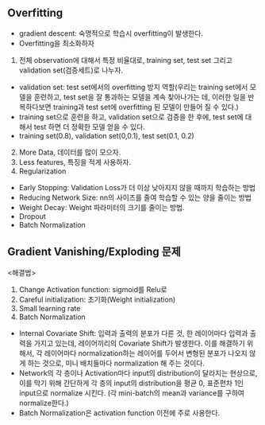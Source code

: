 ## Overfitting
- gradient descent: 숙명적으로 학습시 overfitting이 발생한다.
- Overfitting을 최소화하자
1. 전체 observation에 대해서 특정 비율대로, training set, test set 그리고 validation set(검증세트)로 나누자.
- validation set: test set에서의 overfitting 방지 역할(우리는 training set에서 모델을 훈련하고, test set을 잘 통과하는 모델을 계속 찾아나가는 데, 이러한 일을 반복하다보면 training과 test set에 overfitting 된 모델이 만들어 질 수 있다.)
- training set으로 훈련을 하고, validation set으로 검증을 한 후에, test set에 대해서 test 하면 더 정확한 모델 얻을 수 있다.
- training set(0.8), validation set(0,0.1), test set(0.1, 0.2)

2. More Data, 데이터를 많이 모으자.
3. Less features, 특징을 적게 사용하자.
4. Regularization
- Early Stopping: Validation Loss가 더 이상 낮아지지 않을 때까지 학습하는 방법
- Reducing Network Size: nn의 사이즈를 줄여 학습할 수 있는 양을 줄이는 방법
- Weight Decay: Weight 파라미터의 크기를 줄이는 방법.
- Dropout
- Batch Normalization


## Gradient Vanishing/Exploding 문제
<해결법>
1. Change Activation function: sigmoid를 Relu로
2. Careful initialization: 초기화(Weight initialization) 
3. Small learning rate
4. Batch Normalization
- Internal Covariate Shift: 입력과 출력의 분포가 다른 것, 한 레이어마다 입력과 출력을 가지고 있는데, 레이어끼리의 Covariate Shift가 발생한다. 이를 해결하기 위해서, 각 레이어마다 normalization하는 레이어를 두어서 변형된 분포가 나오지 않게 하는 것으로, 미니 배치들마다 normalization 해 주는 것이다.
- Network의 각 층이나 Activation마다 input의 distribution이 달라지는 현상으로, 이를 막기 위해 간단하게 각 층의 input의 distribution을 평균 0, 표준편차 1인 input으로 normalize 시킨다. (각 mini-batch의 mean과 variance를 구하여 normalize한다.)
- Batch Normalization은 activation function 이전에 주로 사용한다.
